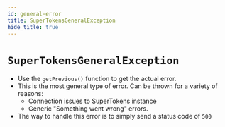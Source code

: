 ```yaml
---
id: general-error
title: SuperTokensGeneralException
hide_title: true
---
```


# ```SuperTokensGeneralException```

- Use the `getPrevious()` function to get the actual error.
- This is the most general type of error. Can be thrown for a variety of reasons:
    - Connection issues to SuperTokens instance
    - Generic "Something went wrong" errors.
- The way to handle this error is to simply send a status code of `500`